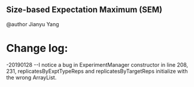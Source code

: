 ## Size-based Expectation Maximum (SEM)

@author Jianyu Yang

# Change log:
-20190128
--I notice a bug in ExperimentManager constructor in line 208, 231, replicatesByExptTypeReps and replicatesByTargetReps initialize with the wrong ArrayList.
